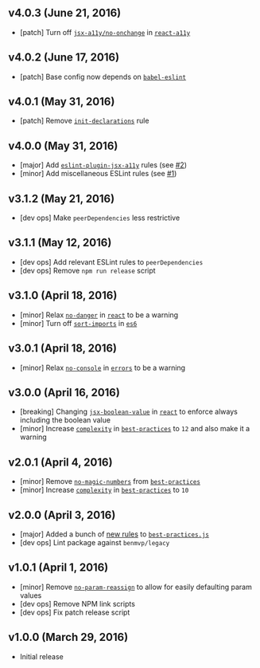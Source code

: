## v4.0.3 (June 21, 2016)
- [patch] Turn off [`jsx-a11y/no-onchange`](https://github.com/evcohen/eslint-plugin-jsx-a11y/blob/master/docs/rules/no-onchange.md) in [`react-a11y`](rules/react-a11y.js)

## v4.0.2 (June 17, 2016)
- [patch] Base config now depends on [`babel-eslint`](https://github.com/babel/babel-eslint)

## v4.0.1 (May 31, 2016)
- [patch] Remove [`init-declarations`](http://eslint.org/docs/rules/init-declarations) rule

## v4.0.0 (May 31, 2016)
- [major] Add [`eslint-plugin-jsx-a11y`](https://github.com/evcohen/eslint-plugin-jsx-a11y) rules (see [#2](https://github.com/benmvp/eslint-config-benmvp/pull/2))
- [minor] Add miscellaneous ESLint rules (see [#1](https://github.com/benmvp/eslint-config-benmvp/pull/1))

## v3.1.2 (May 21, 2016)
- [dev ops] Make `peerDependencies` less restrictive

## v3.1.1 (May 12, 2016)
- [dev ops] Add relevant ESLint rules to `peerDependencies`
- [dev ops] Remove `npm run release` script

## v3.1.0 (April 18, 2016)
- [minor] Relax [`no-danger`](https://github.com/yannickcr/eslint-plugin-react/blob/master/docs/rules/no-danger.md) in [`react`](rules/react.js) to be a warning
- [minor] Turn off [`sort-imports`](http://eslint.org/docs/rules/sort-imports) in [`es6`](rules/es6.js)

## v3.0.1 (April 18, 2016)
- [minor] Relax [`no-console`](http://eslint.org/docs/rules/no-console) in [`errors`](rules/errors.js) to be a warning

## v3.0.0 (April 16, 2016)
- [breaking] Changing [`jsx-boolean-value`](https://github.com/yannickcr/eslint-plugin-react/blob/master/docs/rules/jsx-boolean-value.md) in [`react`](rules/react.js) to enforce always including the boolean value
- [minor] Increase [`complexity`](http://eslint.org/docs/rules/complexity) in [`best-practices`](rules/best-practices.js) to `12` and also make it a warning

## v2.0.1 (April 4, 2016)
- [minor] Remove [`no-magic-numbers`](http://eslint.org/docs/rules/no-magic-numbers) from [`best-practices`](rules/best-practices.js)
- [minor] Increase [`complexity`](http://eslint.org/docs/rules/complexity) in [`best-practices`](rules/best-practices.js) to `10`

## v2.0.0 (April 3, 2016)
- [major] Added a bunch of [new rules](https://github.com/benmvp/eslint-config-benmvp/commit/24513fa640c3a6d133dd55ede4f862cc20309420#diff-e682a002d2f9d3503088301891c1734b) to [`best-practices.js`](rules/best-practices.js)
- [dev ops] Lint package against `benmvp/legacy`

## v1.0.1 (April 1, 2016)
- [minor] Remove [`no-param-reassign`](http://eslint.org/docs/rules/no-param-reassign) to allow for easily defaulting param values
- [dev ops] Remove NPM link scripts
- [dev ops] Fix patch release script

## v1.0.0 (March 29, 2016)
- Initial release
